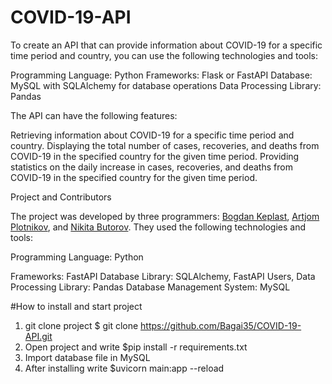# COVID-19-API
To create an API that can provide information about COVID-19 for a specific time period and country, you can use the following technologies and tools:


Programming Language: Python
Frameworks: Flask or FastAPI
Database: MySQL with SQLAlchemy for database operations
Data Processing Library: Pandas

The API can have the following features:


Retrieving information about COVID-19 for a specific time period and country.
Displaying the total number of cases, recoveries, and deaths from COVID-19 in the specified country for the given time period.
Providing statistics on the daily increase in cases, recoveries, and deaths from COVID-19 in the specified country for the given time period.

Project and Contributors

The project was developed by three programmers: [Bogdan Keplast](https://github.com/Bagai35), [Artjom Plotnikov](https://github.com/Lovehansa046), and [Nikita Butorov](https://github.com/NikitaButorov). They used the following technologies and tools:


Programming Language: Python

Frameworks: FastAPI
Database Library: SQLAlchemy, FastAPI Users, 
Data Processing Library: Pandas
Database Management System: MySQL


#How to install and start project
1. git clone project
   $ git clone https://github.com/Bagai35/COVID-19-API.git
2. Open project and write $pip install -r requirements.txt
3. Import database file in MySQL
4. After installing write $uvicorn main:app --reload 



